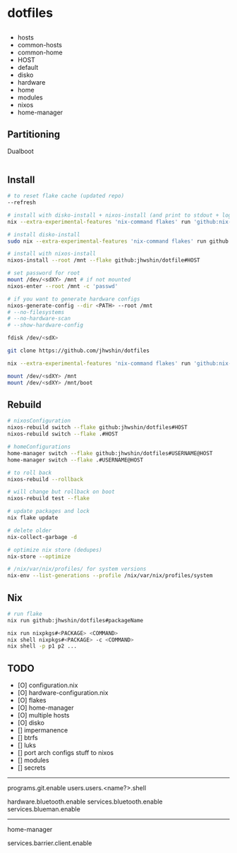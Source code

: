 # dotfiles

##

- hosts
 - common-hosts
 - common-home
 - HOST
  - default
  - disko
  - hardware
  - home
- modules
 - nixos
 - home-manager

## Partitioning

Dualboot
```bash

```

## Install

```bash
# to reset flake cache (updated repo)
--refresh

# install with disko-install + nixos-install (and print to stdout + log.txt)
nix --extra-experimental-features 'nix-command flakes' run 'github:nix-community/disko#disko-install' -- --write-efi-boot-entries --flake 'github:jhwshin/dotfiles#HOST' --disk main '/dev/<sdX>' 2>&1 | tee log.txt

# install disko-install
sudo nix --extra-experimental-features 'nix-command flakes' run github:nix-community/disko -- --mode disko --flake github:jhwshin/dotfiles#khas

# install with nixos-install
nixos-install --root /mnt --flake github:jhwshin/dotfile#HOST

# set password for root
mount /dev/<sdXY> /mnt # if not mounted
nixos-enter --root /mnt -c 'passwd'

# if you want to generate hardware configs
nixos-generate-config --dir <PATH> --root /mnt
# --no-filesystems
# --no-hardware-scan
# --show-hardware-config
```

```bash
fdisk /dev/<sdX>

git clone https://github.com/jhwshin/dotfiles

nix --extra-experimental-features 'nix-command flakes' run 'github:nix-community/disko#disko-install' -- --write-efi-boot-entries --flake '.#HOST' --disk main '/dev/<sdX>' 2>&1 | tee log.txt

mount /dev/<sdXY> /mnt
mount /dev/<sdXY> /mnt/boot
```

## Rebuild

```bash
# nixosConfiguration
nixos-rebuild switch --flake github:jhwshin/dotfiles#HOST
nixos-rebuild switch --flake .#HOST

# homeConfigurations
home-manager switch --flake github:jhwshin/dotfiles#USERNAME@HOST
home-manager switch --flake .#USERNAME@HOST

# to roll back
nixos-rebuild --rollback

# will change but rollback on boot
nixos-rebuild test --flake 

# update packages and lock
nix flake update

# delete older
nix-collect-garbage -d

# optimize nix store (dedupes)
nix-store --optimize

# /nix/var/nix/profiles/ for system versions
nix-env --list-generations --profile /nix/var/nix/profiles/system
```

## Nix

```bash
# run flake
nix run github:jhwshin/dotfiles#packageName

nix run nixpkgs#<PACKAGE> <COMMAND>
nix shell nixpkgs#<PACKAGE> -c <COMMAND>
nix shell -p p1 p2 ...
```

## TODO

- [O] configuration.nix
- [O] hardware-configuration.nix
- [O] flakes
- [O] home-manager
- [O] multiple hosts
- [O] disko
- [] impermanence
- [] btrfs
- [] luks
- [] port arch configs stuff to nixos
- [] modules
- [] secrets

---

programs.git.enable
users.users.<name?>.shell

hardware.bluetooth.enable
services.bluetooth.enable
services.blueman.enable

---

home-manager

services.barrier.client.enable